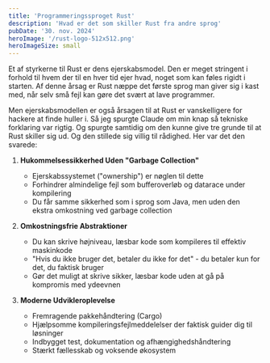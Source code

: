 ```yaml
---
title: 'Programmeringssproget Rust'
description: 'Hvad er det som skiller Rust fra andre sprog'
pubDate: '30. nov. 2024'
heroImage: '/rust-logo-512x512.png'
heroImageSize: small
---
```


Et af styrkerne til Rust er dens ejerskabsmodel. Den er meget stringent i forhold til hvem der til en hver
tid ejer hvad, noget som kan føles rigidt i starten. Af denne årsag er Rust næppe det første sprog man giver
sig i kast med, når selv små fejl kan gøre det svært at lave programmer.

Men ejerskabsmodellen er også årsagen til at Rust er vanskelligere for hackere at finde huller i. Så jeg
spurgte Claude om min knap så tekniske forklaring var rigtig. Og spurgte samtidig om den kunne give tre
grunde til at Rust skiller sig ud. Og den stillede sig villig til rådighed. Her var det den svarede:

1. **Hukommelsessikkerhed Uden "Garbage Collection"**
   - Ejerskabssystemet ("ownership") er nøglen til dette
   - Forhindrer almindelige fejl som bufferoverløb og datarace under kompilering
   - Du får samme sikkerhed som i sprog som Java, men uden den ekstra omkostning ved garbage collection

2. **Omkostningsfrie Abstraktioner**
   - Du kan skrive højniveau, læsbar kode som kompileres til effektiv maskinkode
   - "Hvis du ikke bruger det, betaler du ikke for det" - du betaler kun for det, du faktisk bruger
   - Gør det muligt at skrive sikker, læsbar kode uden at gå på kompromis med ydeevnen

3. **Moderne Udvikleroplevelse**
   - Fremragende pakkehåndtering (Cargo)
   - Hjælpsomme kompileringsfejlmeddelelser der faktisk guider dig til løsninger
   - Indbygget test, dokumentation og afhængighedshåndtering
   - Stærkt fællesskab og voksende økosystem
